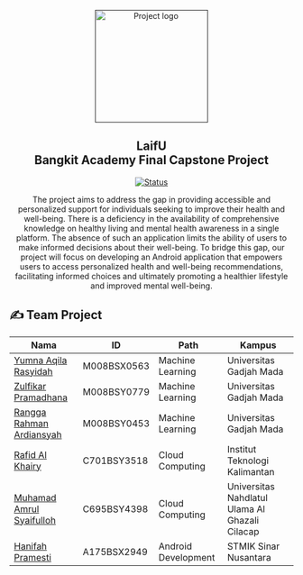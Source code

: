<p align="center">
  <a href="" rel="noopener">
 <img width=200px height=200px src="https://storage.googleapis.com/siap/laifu%20png2.png" alt="Project logo"></a>
</p>

<h2 align="center">LaifU
<br>
<b align="center"> Bangkit Academy Final Capstone Project </b>
  </h2>


<div align="center">

  [![Status](https://img.shields.io/badge/status-active-success.svg)]() 
  
</div>

<p align="center"> The project aims to address the gap in providing accessible and personalized support for individuals seeking to improve their health and well-being. There is a deficiency in the availability of comprehensive knowledge on healthy living and mental health awareness in a single platform. The absence of such an application limits the ability of users to make informed decisions about their well-being. To bridge this gap, our project will focus on developing an Android application that empowers users to access personalized health and well-being recommendations, facilitating informed choices and ultimately promoting a healthier lifestyle and improved mental well-being.
    <br> 
</p>

## ✍️ Team Project <a name = "team"></a>

| Nama | ID | Path | Kampus |
|---|---|---|---|
| [Yumna Aqila Rasyidah]() | M008BSX0563 | Machine Learning | Universitas Gadjah Mada |
| [Zulfikar Pramadhana]() | M008BSY0779 | Machine Learning | Universitas Gadjah Mada |
| [Rangga Rahman Ardiansyah]() |  M008BSY0453 | Machine Learning | Universitas Gadjah Mada |
| [Rafid Al Khairy]() | C701BSY3518 | Cloud Computing | Institut Teknologi Kalimantan |
| [Muhamad Amrul Syaifulloh](https://github.com/amrulsy) | C695BSY4398 | Cloud Computing | Universitas Nahdlatul Ulama Al Ghazali Cilacap |
|  [Hanifah Pramesti]() |  A175BSX2949 | Android Development | STMIK Sinar Nusantara |

